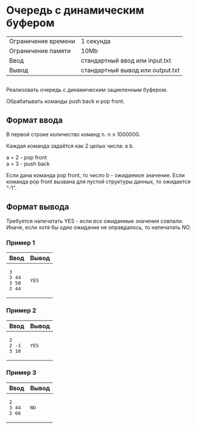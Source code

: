 <div class="problem-statement">
   <div class="header">
      <h1 class="title">Очередь с динамическим буфером</h1>
      <table>
         <tr class="time-limit">
            <td class="property-title">Ограничение времени</td>
            <td>1&nbsp;секунда</td>
         </tr>
         <tr class="memory-limit">
            <td class="property-title">Ограничение памяти</td>
            <td>10Mb</td>
         </tr>
         <tr class="input-file">
            <td class="property-title">Ввод</td>
            <td colspan="1">стандартный ввод или input.txt</td>
         </tr>
         <tr class="output-file">
            <td class="property-title">Вывод</td>
            <td colspan="1">стандартный вывод или output.txt</td>
         </tr>
      </table>
   </div>
   <h2></h2>
   <div class="legend"><span style="">
         <p>Реализовать очередь с динамическим зацикленным буфером. </p></span><p>Обрабатывать команды push back и pop front.</p>
   </div>
   <h2>Формат ввода</h2>
   <div class="input-specification"><span style="">
         <p>В первой строке количество команд <span class="tex-math-text">n</span>. <span class="tex-math-text">n &le; 1000000</span>. 
         </p></span><p>Каждая команда задаётся как 2 целых числа: <span class="tex-math-text">a</span> <span class="tex-math-text">b</span>. 
      </p>
      <p>a = 2 - pop front<br> a = 3 - push back 
      </p>
      <p>Если дана команда pop front, то число b - ожидаемое значение. Если команда pop front вызвана для пустой структуры данных,
         то ожидается “-1”. 
      </p>
   </div>
   <h2>Формат вывода</h2>
   <div class="output-specification"><span style="">
         <p>Требуется напечатать YES - если все ожидаемые значения совпали. Иначе, если хотя бы одно ожидание не оправдалось, то напечатать
            NO.
         </p></span></div>
   <h3>Пример 1</h3>
   <table class="sample-tests">
      <thead>
         <tr>
            <th>Ввод</th>
            <th>Вывод</th>
         </tr>
      </thead>
      <tbody>
         <tr>
            <td><pre>3
3 44
3 50
2 44
</pre></td>
            <td><pre>YES
</pre></td>
         </tr>
      </tbody>
   </table>
   <h3>Пример 2</h3>
   <table class="sample-tests">
      <thead>
         <tr>
            <th>Ввод</th>
            <th>Вывод</th>
         </tr>
      </thead>
      <tbody>
         <tr>
            <td><pre>2
2 -1
3 10
</pre></td>
            <td><pre>YES
</pre></td>
         </tr>
      </tbody>
   </table>
   <h3>Пример 3</h3>
   <table class="sample-tests">
      <thead>
         <tr>
            <th>Ввод</th>
            <th>Вывод</th>
         </tr>
      </thead>
      <tbody>
         <tr>
            <td><pre>2
3 44
2 66
</pre></td>
            <td><pre>NO
</pre></td>
         </tr>
      </tbody>
   </table>
</div>